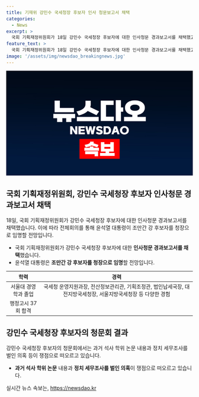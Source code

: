 ```yaml
---
title: 기재위 강민수 국세청장 후보자 인사 청문보고서 채택
categories:
  - News
excerpt: >
  국회 기획재정위원회가 18일 강민수 국세청장 후보자에 대한 인사청문 경과보고서를 채택했고, 윤석열 대통령은 조만간 강 후보자를 청장으로 임명할 전망이다. 강 후보자는 과거 일감몰아주기 의혹과 논문 부적절한 표현이 쟁점이 되었지만, 여야 합의로 적격 의견이 우세해 채택됐다. 강 후보자는 경영학과 출신으로 다양한 경험을 쌓았으며, 대전지방국세청장, 서울지방국세청장 등을 역임한 경력을 가지고 있다.
feature_text: >
  국회 기획재정위원회가 18일 강민수 국세청장 후보자에 대한 인사청문 경과보고서를 채택했고, 윤석열 대통령은 조만간 강 후보자를 청장으로 임명할 전망이다. 강 후보자는 과거 일감몰아주기 의혹과 논문 부적절한 표현이 쟁점이 되었지만, 여야 합의로 적격 의견이 우세해 채택됐다. 강 후보자는 경영학과 출신으로 다양한 경험을 쌓았으며, 대전지방국세청장, 서울지방국세청장 등을 역임한 경력을 가지고 있다.
image: '/assets/img/newsdao_breakingnews.jpg'
---
```


<p><img src="/assets/img/newsdao_breakingnews.jpg" alt="ranknews 속보" /></p>

<h2>국회 기획재정위원회, 강민수 국세청장 후보자 인사청문 경과보고서 채택</h2>

<p data-ke-size="size16">18일, 국회 기획재정위원회가 강민수 국세청장 후보자에 대한 인사청문 경과보고서를 채택했습니다. 이에 따라 전체회의를 통해 윤석열 대통령이 조만간 강 후보자를 청장으로 임명할 전망입니다.</p>

<ul>
<li>국회 기획재정위원회가 강민수 국세청장 후보자에 대한 <b>인사청문 경과보고서를 채택</b>했습니다.</li>
<li>윤석열 대통령은 <b>조만간 강 후보자를 청장으로 임명</b>할 전망입니다.</li>
</ul>

<table>
<thead>
<tr>
<th>학력</th>
<th>경력</th>
</tr>
</thead>
<tbody>
<tr>
<td style="text-align: center; height: 17px;">서울대 경영학과 졸업</td>
<td style="text-align: center; height: 17px;">국세청 운영지원과장, 전산정보관리관, 기획조정관, 법인납세국장, 대전지방국세청장, 서울지방국세청장 등 다양한 경험</td>
</tr>
<tr>
<td style="text-align: center; height: 17px;">행정고시 37회 합격</td>
</tr>
</tbody>
</table>

<h2>강민수 국세청장 후보자의 청문회 결과</h2>

<p data-ke-size="size16">강민수 국세청장 후보자의 청문회에서는 과거 석사 학위 논문 내용과 정치 세무조사를 벌인 의혹 등이 쟁점으로 떠오르고 있습니다.</p>

<ul>
<li><b>과거 석사 학위 논문</b> 내용과 <b>정치 세무조사를 벌인 의혹</b>이 쟁점으로 떠오르고 있습니다.</li>
</ul>

<p data-ke-size="size16"></p>
실시간 뉴스 속보는, <a href="https://newsdao.kr" rel="dofollow">https://newsdao.kr</a>


